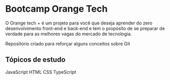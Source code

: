 # Bootcamp Orange Tech
O Orange tech + é um projeto para você que deseja aprender do zero desenvolvimento front-end e back-end e tem o propósito de se preparar de verdade para as melhores vagas do mercado de tecnologia.

Repositório criado para reforçar alguns conceitos sobre Git

## Tópicos de estudo

JavaScript
HTML
CSS
TypeScript
